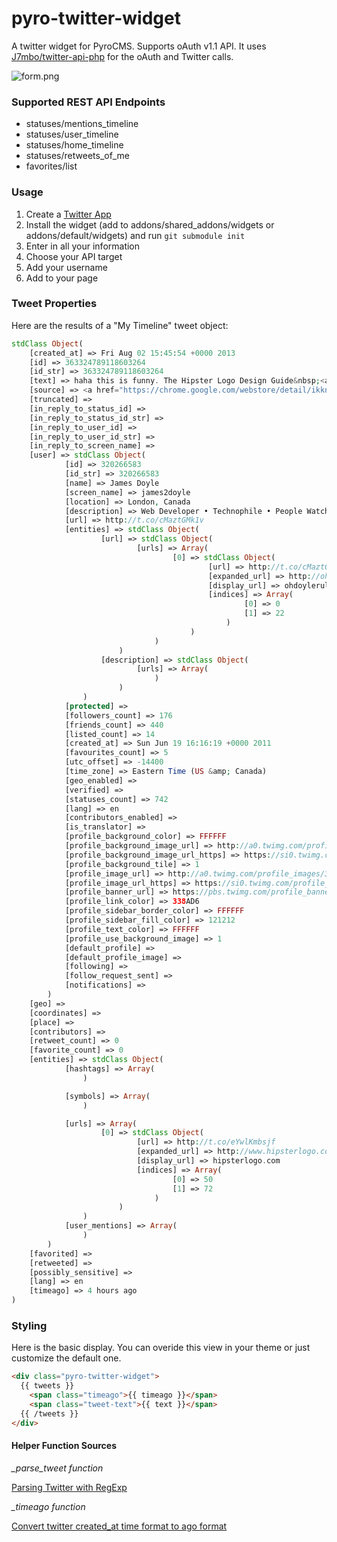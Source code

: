 pyro-twitter-widget
===================

A twitter widget for PyroCMS. Supports oAuth v1.1 API. It uses [J7mbo/twitter-api-php](https://github.com/J7mbo/twitter-api-php) for the oAuth and Twitter calls.

![form.png](https://raw.github.com/james2doyle/pyro-twitter-widget/master/form.png)

### Supported REST API Endpoints

* statuses/mentions_timeline
* statuses/user_timeline
* statuses/home_timeline
* statuses/retweets_of_me
* favorites/list

### Usage

1. Create a [Twitter App](https://dev.twitter.com/apps)
2. Install the widget (add to addons/shared_addons/widgets or addons/default/widgets) and run `git submodule init`
3. Enter in all your information
4. Choose your API target
5. Add your username
6. Add to your page

### Tweet Properties

Here are the results of a "My Timeline" tweet object:

```php
stdClass Object(
    [created_at] => Fri Aug 02 15:45:54 +0000 2013
    [id] => 363324789118603264
    [id_str] => 363324789118603264
    [text] => haha this is funny. The Hipster Logo Design Guide&nbsp;<a target="_blank" href="http://t.co/eYwlKmbsjf">http://t.co/eYwlKmbsjf</a>
    [source] => <a href="https://chrome.google.com/webstore/detail/ikknnkomiokeodcdkknnhgjmncfiefmn" rel="nofollow">Notifier for Chrome</a>
    [truncated] =>
    [in_reply_to_status_id] =>
    [in_reply_to_status_id_str] =>
    [in_reply_to_user_id] =>
    [in_reply_to_user_id_str] =>
    [in_reply_to_screen_name] =>
    [user] => stdClass Object(
            [id] => 320266583
            [id_str] => 320266583
            [name] => James Doyle
            [screen_name] => james2doyle
            [location] => London, Canada
            [description] => Web Developer • Technophile • People Watcher • Paleo Eater • Movie Goer • Bike Lover • TV Enjoyer • Director at @WARPAINTMedia
            [url] => http://t.co/cMaztGMk1v
            [entities] => stdClass Object(
                    [url] => stdClass Object(
                            [urls] => Array(
                                    [0] => stdClass Object(
                                            [url] => http://t.co/cMaztGMk1v
                                            [expanded_url] => http://ohdoylerules.com
                                            [display_url] => ohdoylerules.com
                                            [indices] => Array(
                                                    [0] => 0
                                                    [1] => 22
                                                )
                                        )
                                )
                        )
                    [description] => stdClass Object(
                            [urls] => Array(
                                )
                        )
                )
            [protected] =>
            [followers_count] => 176
            [friends_count] => 440
            [listed_count] => 14
            [created_at] => Sun Jun 19 16:16:19 +0000 2011
            [favourites_count] => 5
            [utc_offset] => -14400
            [time_zone] => Eastern Time (US &amp; Canada)
            [geo_enabled] =>
            [verified] =>
            [statuses_count] => 742
            [lang] => en
            [contributors_enabled] =>
            [is_translator] =>
            [profile_background_color] => FFFFFF
            [profile_background_image_url] => http://a0.twimg.com/profile_background_images/776577586/5998b26a2430febb9e6ea8f0b5a1e9ee.png
            [profile_background_image_url_https] => https://si0.twimg.com/profile_background_images/776577586/5998b26a2430febb9e6ea8f0b5a1e9ee.png
            [profile_background_tile] => 1
            [profile_image_url] => http://a0.twimg.com/profile_images/378800000119818419/75e06cffcd02d3ca6ae4ce68076e42e4_normal.png
            [profile_image_url_https] => https://si0.twimg.com/profile_images/378800000119818419/75e06cffcd02d3ca6ae4ce68076e42e4_normal.png
            [profile_banner_url] => https://pbs.twimg.com/profile_banners/320266583/1365780780
            [profile_link_color] => 338AD6
            [profile_sidebar_border_color] => FFFFFF
            [profile_sidebar_fill_color] => 121212
            [profile_text_color] => FFFFFF
            [profile_use_background_image] => 1
            [default_profile] =>
            [default_profile_image] =>
            [following] =>
            [follow_request_sent] =>
            [notifications] =>
        )
    [geo] =>
    [coordinates] =>
    [place] =>
    [contributors] =>
    [retweet_count] => 0
    [favorite_count] => 0
    [entities] => stdClass Object(
            [hashtags] => Array(
                )

            [symbols] => Array(
                )

            [urls] => Array(
                    [0] => stdClass Object(
                            [url] => http://t.co/eYwlKmbsjf
                            [expanded_url] => http://www.hipsterlogo.com/
                            [display_url] => hipsterlogo.com
                            [indices] => Array(
                                    [0] => 50
                                    [1] => 72
                                )
                        )
                )
            [user_mentions] => Array(
                )
        )
    [favorited] =>
    [retweeted] =>
    [possibly_sensitive] =>
    [lang] => en
    [timeago] => 4 hours ago
)
```

### Styling

Here is the basic display. You can overide this view in your theme or just customize the default one.

```html
<div class="pyro-twitter-widget">
  {{ tweets }}
    <span class="timeago">{{ timeago }}</span>
    <span class="tweet-text">{{ text }}</span>
  {{ /tweets }}
</div>
```

#### Helper Function Sources

*_parse_tweet function*

[Parsing Twitter with RegExp](http://saturnboy.com/2010/02/parsing-twitter-with-regexp/)

*_timeago function*

[Convert twitter created_at time format to ago format](http://webcodingeasy.com/PHP/Convert-twitter-createdat-time-format-to-ago-format)